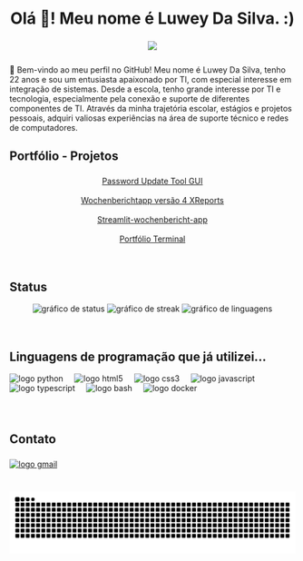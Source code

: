 <h1 align="center">Olá 👋! Meu nome é Luwey Da Silva. :)</h1>

###

<div align="center">
  <img height="230" src="https://user-images.githubusercontent.com/74038190/212749447-bfb7e725-6987-49d9-ae85-2015e3e7cc41.gif"  />
</div>

###

<p align="left">👋 Bem-vindo ao meu perfil no GitHub! Meu nome é Luwey Da Silva, tenho 22 anos e sou um entusiasta apaixonado por TI, com especial interesse em integração de sistemas. Desde a escola, tenho grande interesse por TI e tecnologia, especialmente pela conexão e suporte de diferentes componentes de TI. Através da minha trajetória escolar, estágios e projetos pessoais, adquiri valiosas experiências na área de suporte técnico e redes de computadores.</p>

###

<h2 align="left">Portfólio - Projetos</h2>

###
<div align="center">
<a href="https://github.com/Luwey-Silva/password-update-tool-GUI">Password Update Tool GUI<a/>
<br>
<br>
<a href="https://github.com/Luwey-Silva/Wochenberichtapp-version-4_-_XReports">Wochenberichtapp versão 4 XReports<a/>
<br>
<br>
<a href="https://github.com/Luwey-Silva/Streamlit-wochenbericht-app">Streamlit-wochenbericht-app<a/>
<br>
<br>
<a href="https://github.com/Luwey-Silva/luwey-silva-terminal-portfolio">Portfólio Terminal<a/>
</div>
<br>
<br>

<h2 align="left">Status</h2>

<div align="center">
  <img src="https://github-readme-stats.vercel.app/api?username=luwey-silva&hide_title=false&hide_rank=false&show_icons=true&include_all_commits=true&count_private=true&disable_animations=false&theme=dracula&locale=pt&hide_border=false" height="140" alt="gráfico de status"  />
  <img src="https://streak-stats.demolab.com?user=luwey-silva&locale=pt&mode=weekly&theme=dracula&hide_border=false&border_radius=5" height="140" alt="gráfico de streak"  />
  <img src="https://github-readme-stats.vercel.app/api/top-langs?username=luwey-silva&locale=pt&hide_title=false&layout=compact&card_width=320&langs_count=5&theme=dracula&hide_border=false" height="140" alt="gráfico de linguagens"  />
</div>
<br>
<br>

###
<h2 align="left">Linguagens de programação que já utilizei...</h2>

<div align="left">
  <img src="https://img.shields.io/badge/Python-3776AB?logo=python&logoColor=white&style=for-the-badge" height="30" alt="logo python"  />
  <img width="12" />
  <img src="https://img.shields.io/badge/HTML5-E34F26?logo=html5&logoColor=white&style=for-the-badge" height="30" alt="logo html5"  />
  <img width="12" />
  <img src="https://img.shields.io/badge/CSS3-1572B6?logo=css3&logoColor=white&style=for-the-badge" height="30" alt="logo css3"  />
  <img width="12" />
  <img src="https://img.shields.io/badge/JavaScript-F7DF1E?logo=javascript&logoColor=black&style=for-the-badge" height="30" alt="logo javascript"  />
  <img width="12" />
  <img src="https://img.shields.io/badge/TypeScript-3178C6?logo=typescript&logoColor=white&style=for-the-badge" height="30" alt="logo typescript"  />
  <img width="12" />
  <img src="https://img.shields.io/badge/GNU Bash-4EAA25?logo=gnubash&logoColor=white&style=for-the-badge" height="30" alt="logo bash"  />
  <img width="12" />
  <img src="https://img.shields.io/badge/Docker-2496ED?logo=docker&logoColor=white&style=for-the-badge" height="30" alt="logo docker"  />
</div>

###
<br>

<h2 align="left">Contato</h2>

###

<div align="left">
  <a href="mailto:luweysilva18@gmail.com"><img src="https://img.shields.io/static/v1?message=Gmail&logo=gmail&label=&color=D14836&logoColor=white&labelColor=&style=for-the-badge" height="35" alt="logo gmail"  /></a>
</div>

###

<br clear="both">

<img alt="cobra comendo minhas contribuições" src="https://raw.githubusercontent.com/Luwey-Silva/Luwey-Silva/output/snake.svg" />
